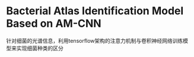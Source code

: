 # Bacterial Atlas Identification Model Based on AM-CNN
 针对细菌的光谱信息，利用tensorflow架构的注意力机制与卷积神经网络训练模型来实现细菌种类的区分

